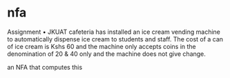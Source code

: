# nfa
Assignment
• JKUAT cafeteria has installed an ice cream
vending machine to automatically dispense ice
cream to students and staff. The cost of a can
of ice cream is Kshs 60 and the machine only
accepts coins in the denomination of 20 & 40
only and the machine does not give change.

an NFA that computes this

